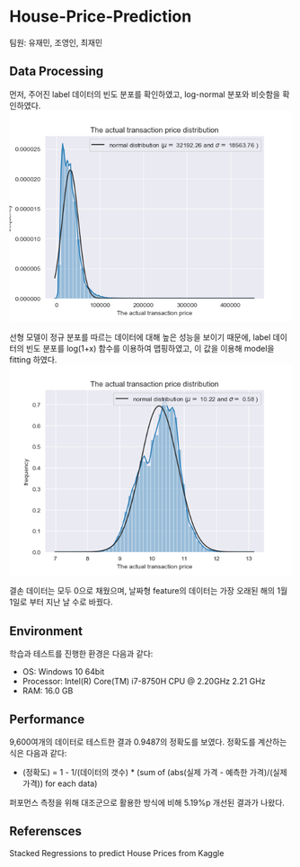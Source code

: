 # House-Price-Prediction
팀원: 유재민, 조영인, 최재민

## Data Processing
먼저, 주어진 label 데이터의 빈도 분포를 확인하였고, log-normal 분포와 비슷함을 확인하였다.
![The actual transaction price distribution (before mapping)](/before.png "Figure 1: Before")

선형 모델이 정규 분포를 따르는 데이터에 대해 높은 성능을 보이기 때문에, label 데이터의 빈도 분포를 log(1+x) 함수를 이용하여 맵핑하였고, 이 값을 이용해 model을 fitting 하였다.
![The actual transaction price distribution (after mapping)](/after.png "Figure 2: After")

결손 데이터는 모두 0으로 채웠으며, 날짜형 feature의 데이터는 가장 오래된 해의 1월 1일로 부터 지난 날 수로 바꿨다.

## Environment
학습과 테스트를 진행한 환경은 다음과 같다:
  * OS: Windows 10 64bit
  * Processor: Intel(R) Core(TM) i7-8750H CPU @ 2.20GHz 2.21 GHz
  * RAM: 16.0 GB
  
## Performance
9,600여개의 데이터로 테스트한 결과 0.9487의 정확도를 보였다. 
정확도를 계산하는 식은 다음과 같다:  
  * (정확도) = 1 - 1/(데이터의 갯수) * (sum of (abs(실제 가격 - 예측한 가격)/(실제 가격)) for each data)

퍼포먼스 측정을 위해 대조군으로 활용한 방식에 비해 5.19%p 개선된 결과가 나왔다.

## Referensces
Stacked Regressions to predict House Prices from Kaggle
